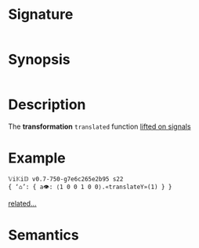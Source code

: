 # Signature
```vikid-signature
```

# Synopsis
```vikid-synopsis
```

# Description
The __transformation__ `translated` function [lifted on signals](/refman/concepts/pure_functions)

# Example
```vikid-script
𝕍i𝕂i𝔻 v0.7-750-g7e6c265e2b95 s22
{ ‘⌂’: { a👁: ⟨1 0 0 1 0 0⟩.«translateY»(1) } }
```


[related...](https://en.wikipedia.org/wiki/Translation_(geometry))

# Semantics